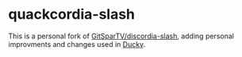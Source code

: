 # quackcordia-slash

This is a personal fork of [GitSparTV/discordia-slash](https://github.com/GitSparTV/discordia-slash), adding personal improvments and changes used in [Ducky](https://duckybot.xyz/).
